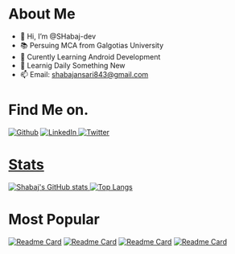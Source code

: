 # About Me
- 👋 Hi, I’m @SHabaj-dev
- :books: Persuing MCA from Galgotias University
- 👀 Curently Learning Android Development
- 🌱 Learnig Daily Something New
- 📫 Email: shabajansari843@gmail.com

# Find Me on. 
<p>
  <a href="https://github.com/SHabaj-dev" target="_blank"><img alt="Github" src="https://img.shields.io/badge/GitHub-%2312100E.svg?&style=for-the-badge&logo=Github&logoColor=white" /></a> 
  <a href="https://www.linkedin.com/in/shabaj-ansari-696426202/" target="_blank"><img alt="LinkedIn" src="https://img.shields.io/badge/linkedin-%230077B5.svg?&style=for-the-badge&logo=linkedin&logoColor=white" /> 
  <a href="https://twitter.com/shabajansari843" target="_blank"><img alt="Twitter" src="https://img.shields.io/badge/Twitter-%231DA1F2.svg?style=for-the-badge&logo=Twitter&logoColor=white" /> 
  
</p>

# Stats
![Shabaj's GitHub stats](https://github-readme-stats.vercel.app/api?username=SHabaj-dev&show_icons=true&theme=dark)
[![Top Langs](https://github-readme-stats.vercel.app/api/top-langs/?username=SHabaj-dev&show_icon=true&theme=dark)](https://github.com/SHabaj-dev/github-readme-stats)





 # Most Popular
[![Readme Card](https://github-readme-stats.vercel.app/api/pin/?username=SHabaj-dev&repo=DSA&theme=dark)](https://github.com/SHabaj-dev/DSA)
[![Readme Card](https://github-readme-stats.vercel.app/api/pin/?username=SHabaj-dev&repo=JetPack-Compose&theme=dark)](https://github.com/SHabaj-dev/JetPack-Compose)
[![Readme Card](https://github-readme-stats.vercel.app/api/pin/?username=SHabaj-dev&repo=Get-My-Notes&theme=dark)](https://github.com/SHabaj-dev/Get-My-Notes)
[![Readme Card](https://github-readme-stats.vercel.app/api/pin/?username=SHabaj-dev&repo=Code-Piler&theme=dark)](https://github.com/SHabaj-dev/Code-Piler)
    




<!---
![Shabaj Ansari's github stats](https://github-readme-stats.vercel.app/api?username=SHabaj-dev)
SHabaj-dev/SHabaj-dev is a ✨ special ✨ repository because its `README.md` (this file) appears on your GitHub profile.
You can click the Preview link to take a look at your changes.
--->
